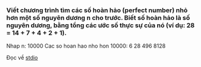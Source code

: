 ### Viết chương trình tìm các số hoàn hảo (perfect number) nhỏ hơn một số nguyên dương n cho trước. Biết số hoàn hảo là số nguyên dương, bằng tổng các ước số thực sự của nó (ví dụ: 28 = 14 + 7 + 4 + 2 + 1).

Nhap n: 10000 
Cac so hoan hao nho hon 10000: 6 28 496 8128

Đọc về [stdio](https://www.cplusplus.com/reference/cstdio/)